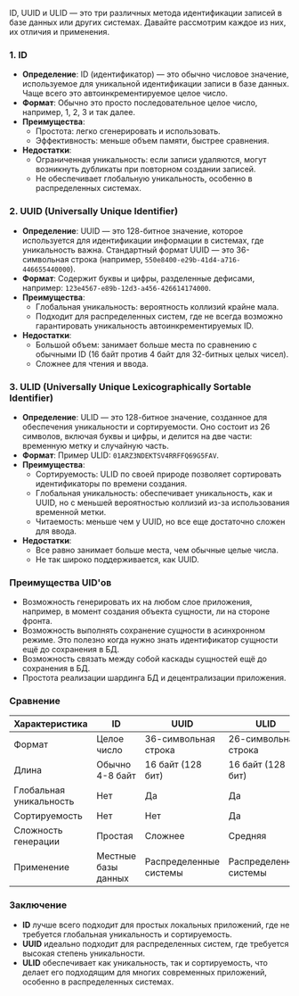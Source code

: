 ID, UUID и ULID — это три различных метода идентификации записей в базе данных или других системах. Давайте рассмотрим каждое из них, их отличия и применения.

### 1. ID

- **Определение**: ID (идентификатор) — это обычно числовое значение, используемое для уникальной идентификации записи в базе данных. Чаще всего это автоинкрементируемое целое число.
- **Формат**: Обычно это просто последовательное целое число, например, 1, 2, 3 и так далее.
- **Преимущества**:
  - Простота: легко сгенерировать и использовать.
  - Эффективность: меньше объем памяти, быстрее сравнения.
- **Недостатки**:
  - Ограниченная уникальность: если записи удаляются, могут возникнуть дубликаты при повторном создании записей.
  - Не обеспечивает глобальную уникальность, особенно в распределенных системах.

### 2. UUID (Universally Unique Identifier)

- **Определение**: UUID — это 128-битное значение, которое используется для идентификации информации в системах, где уникальность важна. Стандартный формат UUID — это 36-символьная строка (например, `550e8400-e29b-41d4-a716-446655440000`).
- **Формат**: Содержит буквы и цифры, разделенные дефисами, например: `123e4567-e89b-12d3-a456-426614174000`.
- **Преимущества**:
  - Глобальная уникальность: вероятность коллизий крайне мала.
  - Подходит для распределенных систем, где не всегда возможно гарантировать уникальность автоинкрементируемых ID.
- **Недостатки**:
  - Большой объем: занимает больше места по сравнению с обычными ID (16 байт против 4 байт для 32-битных целых чисел).
  - Сложнее для чтения и ввода.

### 3. ULID (Universally Unique Lexicographically Sortable Identifier)

- **Определение**: ULID — это 128-битное значение, созданное для обеспечения уникальности и сортируемости. Оно состоит из 26 символов, включая буквы и цифры, и делится на две части: временную метку и случайную часть.
- **Формат**: Пример ULID: `01ARZ3NDEKTSV4RRFFQ69G5FAV`.
- **Преимущества**:
  - Сортируемость: ULID по своей природе позволяет сортировать идентификаторы по времени создания.
  - Глобальная уникальность: обеспечивает уникальность, как и UUID, но с меньшей вероятностью коллизий из-за использования временной метки.
  - Читаемость: меньше чем у UUID, но все еще достаточно сложен для ввода.
- **Недостатки**:
  - Все равно занимает больше места, чем обычные целые числа.
  - Не так широко поддерживается, как UUID.

### Преимущества UID'ов

- Возможность генерировать их на любом слое приложения, например, в момент создания объекта сущности, ли на стороне фронта.
- Возможность выполнять сохранение сущности в асинхронном режиме. Это полезно когда нужно знать идентификатор сущности ещё до сохранения в БД.
- Возможность связать между собой каскады сущностей ещё до сохранения в БД.
- Простота реализации шардинга БД и децентрализации приложения.

### Сравнение

| Характеристика    | ID                   | UUID                             | ULID                          |
|--------------------|----------------------|----------------------------------|-------------------------------|
| Формат             | Целое число          | 36-символьная строка            | 26-символьная строка         |
| Длина              | Обычно 4-8 байт      | 16 байт (128 бит)               | 16 байт (128 бит)            |
| Глобальная уникальность | Нет               | Да                               | Да                            |
| Сортируемость      | Нет                  | Нет                              | Да                            |
| Сложность генерации | Простая              | Сложнее                          | Средняя                       |
| Применение         | Местные базы данных  | Распределенные системы           | Распределенные системы        |

### Заключение

- **ID** лучше всего подходит для простых локальных приложений, где не требуется глобальная уникальность и сортируемость.
- **UUID** идеально подходит для распределенных систем, где требуется высокая степень уникальности.
- **ULID** обеспечивает как уникальность, так и сортируемость, что делает его подходящим для многих современных приложений, особенно в распределенных системах.